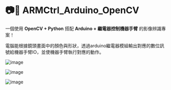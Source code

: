 # 📷🔌 ARMCtrl_Arduino_OpenCV

一個使用 **OpenCV + Python** 搭配 **Arduino + 繼電器控制機器手臂** 的影像辨識專案！  

電腦能根據鏡頭畫面中的顏色與形狀，透過arduino繼電器模組輸出對應的數位訊號給機器手臂IO，並使機器手臂執行對應的動作。

![image](https://github.com/DAL-Ray/ARMCtrl_Arduino_OpenCV/blob/main/img/%E7%B3%BB%E7%B5%B1%E9%81%8B%E4%BD%9C%E5%9C%96.png)

![image](https://github.com/DAL-Ray/ARMCtrl_Arduino_OpenCV/blob/main/img/Arduino%E6%8E%A5%E7%B7%9A%E5%9C%96.png)

![image](https://github.com/DAL-Ray/ARMCtrl_Arduino_OpenCV/blob/main/img/%E6%A9%9F%E5%99%A8%E6%89%8B%E8%87%82%E7%AB%AF%E7%A8%8B%E5%BC%8F%E7%A2%BC%E7%AF%84%E4%BE%8B%E5%9C%96_%E9%81%94%E6%98%8ETm-900.jpg)
